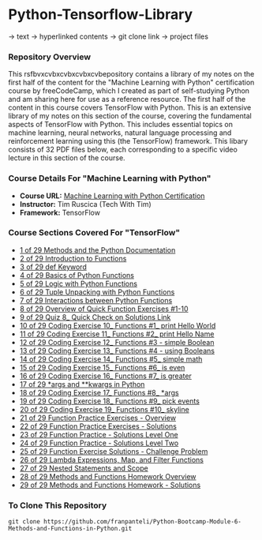# Python-Tensorflow-Library
-> text
-> hyperlinked contents
-> git clone link 
-> project files
### Repository Overview 

This rsfbvxcvbxcvbxcvbxcvbepository contains a library of my notes on the first half of the content for the "Machine Learning with Python" certification course by freeCodeCamp, which I created as part of self-studying Python and am sharing here for use as a reference resource. The first half of the content in this course covers TensorFlow with Python. This is an extensive library of my notes on this section of the course, covering the fundamental aspects of TensorFlow with Python. This includes essential topics on machine learning, neural networks, natural language processing and reinforcement learning using this (the TensorFlow) framework. This libary consists of 32 PDF files below, each corresponding to a specific video lecture in this section of the course. 

### Course Details For "Machine Learning with Python"
- **Course URL:** [Machine Learning with Python Certification](https://www.freecodecamp.org/learn/machine-learning-with-python/#tensorflow)
- **Instructor:** Tim Ruscica (Tech With Tim)
- **Framework:** TensorFlow
  
### Course Sections Covered For "TensorFlow"
- [1 of 29 Methods and the Python Documentation](https://github.com/franpanteli/Python-Bootcamp-Module-6-Methods-and-Functions-in-Python/blob/main/Notes%20on%20Videos%20-%20Module%206%20Methods%20and%20Functions%20in%20Python/1%20of%2029%20Methods%20and%20the%20Python%20Documentation.pdf)
- [2 of 29 Introduction to Functions](https://github.com/franpanteli/Python-Bootcamp-Module-6-Methods-and-Functions-in-Python/blob/main/Notes%20on%20Videos%20-%20Module%206%20Methods%20and%20Functions%20in%20Python/2%20of%2029%20Introduction%20to%20Functions.pdf)
- [3 of 29 def Keyword](https://github.com/franpanteli/Python-Bootcamp-Module-6-Methods-and-Functions-in-Python/blob/main/Notes%20on%20Videos%20-%20Module%206%20Methods%20and%20Functions%20in%20Python/3%20of%2029%20def%20Keyword.pdf)
- [4 of 29 Basics of Python Functions](https://github.com/franpanteli/Python-Bootcamp-Module-6-Methods-and-Functions-in-Python/blob/main/Notes%20on%20Videos%20-%20Module%206%20Methods%20and%20Functions%20in%20Python/4%20of%2029%20Basics%20of%20Python%20Functions.pdf)
- [5 of 29 Logic with Python Functions](https://github.com/franpanteli/Python-Bootcamp-Module-6-Methods-and-Functions-in-Python/blob/main/Notes%20on%20Videos%20-%20Module%206%20Methods%20and%20Functions%20in%20Python/5%20of%2029%20Logic%20with%20Python%20Functions.pdf)
- [6 of 29 Tuple Unpacking with Python Functions](https://github.com/franpanteli/Python-Bootcamp-Module-6-Methods-and-Functions-in-Python/blob/main/Notes%20on%20Videos%20-%20Module%206%20Methods%20and%20Functions%20in%20Python/6%20of%2029%20Tuple%20Unpacking%20with%20Python%20Functions.pdf)
- [7 of 29 Interactions between Python Functions](https://github.com/franpanteli/Python-Bootcamp-Module-6-Methods-and-Functions-in-Python/blob/main/Notes%20on%20Videos%20-%20Module%206%20Methods%20and%20Functions%20in%20Python/7%20of%2029%20Interactions%20between%20Python%20Functions.pdf)
- [8 of 29 Overview of Quick Function Exercises #1-10](https://github.com/franpanteli/Python-Bootcamp-Module-6-Methods-and-Functions-in-Python/blob/main/Notes%20on%20Videos%20-%20Module%206%20Methods%20and%20Functions%20in%20Python/8%20of%2029%20Overview%20of%20Quick%20Function%20Exercises%20%231-10.pdf)
- [9 of 29 Quiz 8_ Quick Check on Solutions Link](https://github.com/franpanteli/Python-Bootcamp-Module-6-Methods-and-Functions-in-Python/blob/main/Notes%20on%20Videos%20-%20Module%206%20Methods%20and%20Functions%20in%20Python/9%20of%2029%20Quiz%208_%20Quick%20Check%20on%20Solutions%20Link.pdf)
- [10 of 29 Coding Exercise 10_ Functions #1_ print Hello World](https://github.com/franpanteli/Python-Bootcamp-Module-6-Methods-and-Functions-in-Python/blob/main/Notes%20on%20Videos%20-%20Module%206%20Methods%20and%20Functions%20in%20Python/10%20of%2029%20Coding%20Exercise%2010_%20Functions%20%231_%20print%20Hello%20World.pdf)
- [11 of 29 Coding Exercise 11_ Functions #2_ print Hello Name](https://github.com/franpanteli/Python-Bootcamp-Module-6-Methods-and-Functions-in-Python/blob/main/Notes%20on%20Videos%20-%20Module%206%20Methods%20and%20Functions%20in%20Python/11%20of%2029%20Coding%20Exercise%2011_%20Functions%20%232_%20print%20Hello%20Name.pdf)
- [12 of 29 Coding Exercise 12_ Functions #3 - simple Boolean](https://github.com/franpanteli/Python-Bootcamp-Module-6-Methods-and-Functions-in-Python/blob/main/Notes%20on%20Videos%20-%20Module%206%20Methods%20and%20Functions%20in%20Python/12%20of%2029%20Coding%20Exercise%2012_%20Functions%20%233%20-%20simple%20Boolean.pdf)
- [13 of 29 Coding Exercise 13_ Functions #4 - using Booleans](https://github.com/franpanteli/Python-Bootcamp-Module-6-Methods-and-Functions-in-Python/blob/main/Notes%20on%20Videos%20-%20Module%206%20Methods%20and%20Functions%20in%20Python/13%20of%2029%20Coding%20Exercise%2013_%20Functions%20%234%20-%20using%20Booleans.pdf)
- [14 of 29 Coding Exercise 14_ Functions #5_ simple math](https://github.com/franpanteli/Python-Bootcamp-Module-6-Methods-and-Functions-in-Python/blob/main/Notes%20on%20Videos%20-%20Module%206%20Methods%20and%20Functions%20in%20Python/14%20of%2029%20Coding%20Exercise%2014_%20Functions%20%235_%20simple%20math.pdf)
- [15 of 29 Coding Exercise 15_ Functions #6_ is even](https://github.com/franpanteli/Python-Bootcamp-Module-6-Methods-and-Functions-in-Python/blob/main/Notes%20on%20Videos%20-%20Module%206%20Methods%20and%20Functions%20in%20Python/15%20of%2029%20Coding%20Exercise%2015_%20Functions%20%236_%20is%20even.pdf)
- [16 of 29 Coding Exercise 16_ Functions #7_ is greater](https://github.com/franpanteli/Python-Bootcamp-Module-6-Methods-and-Functions-in-Python/blob/main/Notes%20on%20Videos%20-%20Module%206%20Methods%20and%20Functions%20in%20Python/16%20of%2029%20Coding%20Exercise%2016_%20Functions%20%237_%20is%20greater.pdf)
- [17 of 29 *args and **kwargs in Python](https://github.com/franpanteli/Python-Bootcamp-Module-6-Methods-and-Functions-in-Python/blob/main/Notes%20on%20Videos%20-%20Module%206%20Methods%20and%20Functions%20in%20Python/17%20of%2029%20*args%20and%20**kwargs%20in%20Python.pdf)
- [18 of 29 Coding Exercise 17_ Functions #8_ *args](https://github.com/franpanteli/Python-Bootcamp-Module-6-Methods-and-Functions-in-Python/blob/main/Notes%20on%20Videos%20-%20Module%206%20Methods%20and%20Functions%20in%20Python/18%20of%2029%20Coding%20Exercise%2017_%20Functions%20%238_%20*args.pdf)
- [19 of 29 Coding Exercise 18_ Functions #9_ pick events](https://github.com/franpanteli/Python-Bootcamp-Module-6-Methods-and-Functions-in-Python/blob/main/Notes%20on%20Videos%20-%20Module%206%20Methods%20and%20Functions%20in%20Python/19%20of%2029%20Coding%20Exercise%2018_%20Functions%20%239_%20pick%20events.pdf)
- [20 of 29 Coding Exercise 19_ Functions #10_ skyline ](https://github.com/franpanteli/Python-Bootcamp-Module-6-Methods-and-Functions-in-Python/blob/main/Notes%20on%20Videos%20-%20Module%206%20Methods%20and%20Functions%20in%20Python/20%20of%2029%20Coding%20Exercise%2019_%20Functions%20%2310_%20skyline%20.pdf)
- [21 of 29 Function Practice Exercises - Overview](https://github.com/franpanteli/Python-Bootcamp-Module-6-Methods-and-Functions-in-Python/blob/main/Notes%20on%20Videos%20-%20Module%206%20Methods%20and%20Functions%20in%20Python/21%20of%2029%20Function%20Practice%20Exercises%20-%20Overview.pdf)
- [22 of 29 Function Practice Exercises - Solutions](https://github.com/franpanteli/Python-Bootcamp-Module-6-Methods-and-Functions-in-Python/blob/main/Notes%20on%20Videos%20-%20Module%206%20Methods%20and%20Functions%20in%20Python/22%20of%2029%20Function%20Practice%20Exercises%20-%20Solutions.pdf)
- [23 of 29 Function Practice - Solutions Level One](https://github.com/franpanteli/Python-Bootcamp-Module-6-Methods-and-Functions-in-Python/blob/main/Notes%20on%20Videos%20-%20Module%206%20Methods%20and%20Functions%20in%20Python/23%20of%2029%20Function%20Practice%20-%20Solutions%20Level%20One.pdf)
- [24 of 29 Function Practice - Solutions Level Two](https://github.com/franpanteli/Python-Bootcamp-Module-6-Methods-and-Functions-in-Python/blob/main/Notes%20on%20Videos%20-%20Module%206%20Methods%20and%20Functions%20in%20Python/24%20of%2029%20Function%20Practice%20-%20Solutions%20Level%20Two.pdf)
- [25 of 29 Function Exercise Solutions - Challenge Problem](https://github.com/franpanteli/Python-Bootcamp-Module-6-Methods-and-Functions-in-Python/blob/main/Notes%20on%20Videos%20-%20Module%206%20Methods%20and%20Functions%20in%20Python/25%20of%2029%20Function%20Exercise%20Solutions%20-%20Challenge%20Problem.pdf)
- [26 of 29 Lambda Expressions, Map, and Filter Functions](https://github.com/franpanteli/Python-Bootcamp-Module-6-Methods-and-Functions-in-Python/blob/main/Notes%20on%20Videos%20-%20Module%206%20Methods%20and%20Functions%20in%20Python/26%20of%2029%20Lambda%20Expressions%2C%20Map%2C%20and%20Filter%20Functions.pdf)
- [27 of 29 Nested Statements and Scope](https://github.com/franpanteli/Python-Bootcamp-Module-6-Methods-and-Functions-in-Python/blob/main/Notes%20on%20Videos%20-%20Module%206%20Methods%20and%20Functions%20in%20Python/27%20of%2029%20Nested%20Statements%20and%20Scope.pdf)
- [28 of 29 Methods and Functions Homework Overview](https://github.com/franpanteli/Python-Bootcamp-Module-6-Methods-and-Functions-in-Python/blob/main/Notes%20on%20Videos%20-%20Module%206%20Methods%20and%20Functions%20in%20Python/28%20of%2029%20Methods%20and%20Functions%20Homework%20Overview.pdf)
- [29 of 29 Methods and Functions Homework - Solutions](https://github.com/franpanteli/Python-Bootcamp-Module-6-Methods-and-Functions-in-Python/blob/main/Notes%20on%20Videos%20-%20Module%206%20Methods%20and%20Functions%20in%20Python/29%20of%2029%20Methods%20and%20Functions%20Homework%20-%20Solutions.pdf)

### To Clone This Repository
```
git clone https://github.com/franpanteli/Python-Bootcamp-Module-6-Methods-and-Functions-in-Python.git
```
